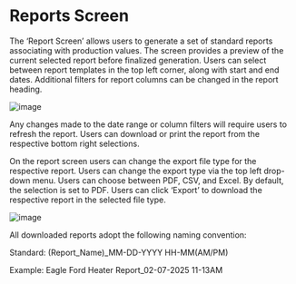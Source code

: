 # **Reports Screen**
The ‘Report Screen’ allows users to generate a set of standard reports associating with production values. The screen provides a preview of the current selected report before finalized generation. Users can select between report templates in the top left corner, along with start and end dates. Additional filters for report columns can be changed in the report heading.  

![image](https://github.com/user-attachments/assets/0dc986c3-4e4f-4f3f-80ed-e15641f54c6d)

Any changes made to the date range or column filters will require users to refresh the report. Users can download or print the report from the respective bottom right selections.

On the report screen users can change the export file type for the respective report. Users can change the export type via the top left drop-down menu. Users can choose between PDF, CSV, and Excel. By default, the selection is set to PDF. Users can click ‘Export’ to download the respective report in the selected file type. 

![image](https://github.com/user-attachments/assets/1d7d9a16-9f97-4271-b719-9b61159a15cb)

All downloaded reports adopt the following naming convention:

Standard: (Report_Name)_MM-DD-YYYY HH-MM(AM/PM)

Example: Eagle Ford Heater Report_02-07-2025 11-13AM
